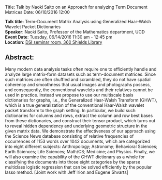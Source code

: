 Title: Talk by Naoki Saito on an Approach for analyzing Term Document Matrices
Date: 06/10/2016 12:00 

__Talk title__: Term-Document Matrix Analysis using Generalized Haar-Walsh Wavelet Packet Dictionaries     
__Speaker__: Naoki Saito, Professor of the Mathematics department, UCD     
__Event Date__: Tuesday, 06/14/2016 11:30 am - 12:45 pm    
__Location__: [DSI seminar room, 360 Shields Library]({filename}../../pages/main/Directions.md)    

## Abstract: 
Many modern data analysis tasks often require one to efficiently handle and analyze large matrix-form datasets such as term-document matrices. Since such matrices are often shuffled and scrambled, they do not have spatial coherency and smoothness that usual images and photographs possess, and consequently, the conventional wavelets and their relatives cannot be used in practice. Instead we propose to use our multiscale basis dictionaries for graphs, i.e., the Generalized Haar-Walsh Transform (GHWT), which is a true generalization of the conventional Haar-Walsh wavelet packet transform to the graph setting. In particular, we build such dictionaries for columns and rows, extract the column and row best bases from these dictionaries, and construct their tensor product, which turns out to reveal hidden dependency and underlying geometric structure in the given matrix data. We demonstrate the effectiveness of our approach using the Science News database consisting of relative frequencies of occurrences of 1153 words over 1042 documents, which are categorized into eight different subjects: Anthropology; Astronomy; Behavioral Sciences; Earth Sciences; Life Sciences; Math/CS; Medicine; and Physics. Finally, we will also examine the capability of the GHWT dictionary as a whole for classifying the documents into those eight categories by the sparse multiclass logistic regression that can be solved efficiently by the popular lasso method. [Joint work with Jeff Irion and Eugene Shvarts]



